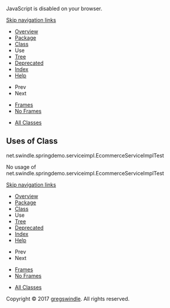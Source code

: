 JavaScript is disabled on your browser.

[Skip navigation
    links](#skip.navbar.top "Skip navigation links")

  - [Overview](../../../../../overview-summary.md)
  - [Package](../package-summary.md)
  - [Class](../../../../../net/swindle/springdemo/serviceimpl/EcommerceServiceImplTest.md "class in net.swindle.springdemo.serviceimpl")
  - Use
  - [Tree](../package-tree.md)
  - [Deprecated](../../../../../deprecated-list.md)
  - [Index](../../../../../index-all.md)
  - [Help](../../../../../help-doc.md)

<!-- end list -->

  - Prev
  - Next

<!-- end list -->

  - [Frames](../../../../../index.md?net/swindle/springdemo/serviceimpl/class-use/EcommerceServiceImplTest.md)
  - [No Frames](EcommerceServiceImplTest.md)

<!-- end list -->

  - [All Classes](../../../../../allclasses-noframe.md)

## Uses of Class  
net.swindle.springdemo.serviceimpl.EcommerceServiceImplTest

No usage of net.swindle.springdemo.serviceimpl.EcommerceServiceImplTest

[Skip navigation
    links](#skip.navbar.bottom "Skip navigation links")

  - [Overview](../../../../../overview-summary.md)
  - [Package](../package-summary.md)
  - [Class](../../../../../net/swindle/springdemo/serviceimpl/EcommerceServiceImplTest.md "class in net.swindle.springdemo.serviceimpl")
  - Use
  - [Tree](../package-tree.md)
  - [Deprecated](../../../../../deprecated-list.md)
  - [Index](../../../../../index-all.md)
  - [Help](../../../../../help-doc.md)

<!-- end list -->

  - Prev
  - Next

<!-- end list -->

  - [Frames](../../../../../index.md?net/swindle/springdemo/serviceimpl/class-use/EcommerceServiceImplTest.md)
  - [No Frames](EcommerceServiceImplTest.md)

<!-- end list -->

  - [All Classes](../../../../../allclasses-noframe.md)

Copyright © 2017 [gregswindle](https://github.com/gregswindle). All
rights reserved.
